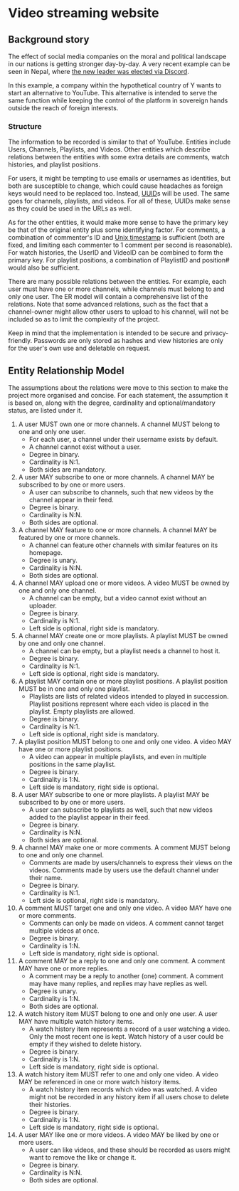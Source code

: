 # Video streaming website

## Background story

The effect of social media companies on the moral and political landscape in
our nations is getting stronger day-by-day. A very recent example can be seen in
Nepal, where [the new leader was elected via Discord](https://www.thestreet.com/crypto/policy/nepals-gen-z-picks-new-leader-on-discord-crypto-community-in-shock).

In this example, a company within the hypothetical country of Y wants to start an
alternative to YouTube. This alternative is intended to serve the same function
while keeping the control of the platform in sovereign hands outside the reach
of foreign interests.

### Structure

The information to be recorded is similar to that of YouTube. Entities include Users,
Channels, Playlists, and Videos. Other entities which describe relations between
the entities with some extra details are comments, watch histories, and playlist
positions.

For users, it might be tempting to use emails or usernames as identities, but both
are susceptible to change, which could cause headaches as foreign keys would need
to be replaced too. Instead, [UUID](https://en.wikipedia.org/wiki/Universally_unique_identifier)s
will be used. The same goes for channels, playlists, and videos. For all of these,
UUIDs make sense as they could be used in the URLs as well.

As for the other entities, it would make more sense to have the primary key be that
of the original entity plus some identifying factor. For comments, a combination
of commenter's ID and [Unix timestamp](https://www.unixtimestamp.com/) is sufficient
(both are fixed, and limiting each commenter to 1 comment per second is reasonable).
For watch histories, the UserID and VideoID can be combined to form the primary key.
For playlist positions, a combination of PlaylistID and position# would also be sufficient.

There are many possible relations between the entities. For example, each user must
have one or more channels, while channels must belong to and only one user. The ER
model will contain a comprehensive list of the relations. Note that some advanced
relations, such as the fact that a channel-owner might allow other users to upload
to his channel, will not be included so as to limit the complexity of the project.

Keep in mind that the implementation is intended to be secure and privacy-friendly.
Passwords are only stored as hashes and view histories are only for the user's own
use and deletable on request.

## Entity Relationship Model

The assumptions about the relations were move to this section to make the project
more organised and concise. For each statement, the assumption it is based on, along
with the degree, cardinality and optional/mandatory status, are listed under it.

1. A user MUST own one or more channels. A channel MUST belong to one and only one
user.
    - For each user, a channel under their username exists by default.
    - A channel cannot exist without a user.
    - Degree in binary.
    - Cardinality is N:1.
    - Both sides are mandatory.
1. A user MAY subscribe to one or more channels. A channel MAY be subscribed to
by one or more users.
    - A user can subscribe to channels, such that new videos by the channel appear
    in their feed.
    - Degree is binary.
    - Cardinality is N:N.
    - Both sides are optional.
1. A channel MAY feature to one or more channels. A channel MAY be featured by one
or more channels.
    - A channel can feature other channels with similar features on its homepage.
    - Degree is unary.
    - Cardinality is N:N.
    - Both sides are optional.
1. A channel MAY upload one or more videos. A video MUST be owned by one and only
one channel.
    - A channel can be empty, but a video cannot exist without an uploader.
    - Degree is binary.
    - Cardinality is N:1.
    - Left side is optional, right side is mandatory.
1. A channel MAY create one or more playlists. A playlist MUST be owned by one and
only one channel.
    - A channel can be empty, but a playlist needs a channel to host it.
    - Degree is binary.
    - Cardinality is N:1.
    - Left side is optional, right side is mandatory.
1. A playlist MAY contain one or more playlist positions. A playlist position MUST
be in one and only one playlist.
    - Playlists are lists of related videos intended to played in succession. Playlist
    positions represent where each video is placed in the playlist. Empty playlists
    are allowed.
    - Degree is binary.
    - Cardinality is N:1.
    - Left side is optional, right side is mandatory.
1. A playlist position MUST belong to one and only one video. A video MAY have one
or more playlist positions.
    - A video can appear in multiple playlists, and even in multiple positions in
    the same playlist.
    - Degree is binary.
    - Cardinality is 1:N.
    - Left side is mandatory, right side is optional.
1. A user MAY subscribe to one or more playlists. A playlist MAY be subscribed to
by one or more users.
    - A user can subscribe to playlists as well, such that new videos added to the
    playlist appear in their feed.
    - Degree is binary.
    - Cardinality is N:N.
    - Both sides are optional.
1. A channel MAY make one or more comments. A comment MUST belong to one and only
one channel.
    - Comments are made by users/channels to express their views on the videos.
    Comments made by users use the default channel under their name.
    - Degree is binary.
    - Cardinality is N:1.
    - Left side is optional, right side is mandatory.
1. A comment MUST target one and only one video. A video MAY have one or more comments.
    - Comments can only be made on videos. A comment cannot target multiple videos
    at once.
    - Degree is binary.
    - Cardinality is 1:N.
    - Left side is mandatory, right side is optional.
1. A comment MAY be a reply to one and only one comment. A comment MAY have one
or more replies.
    - A comment may be a reply to another (one) comment. A comment may have many
    replies, and replies may have replies as well.
    - Degree is unary.
    - Cardinality is 1:N.
    - Both sides are optional.
1. A watch history item MUST belong to one and only one user. A user MAY have multiple
watch history items.
    - A watch history item represents a record of a user watching a video. Only
    the most recent one is kept. Watch history of a user could be empty if they
    wished to delete history.
    - Degree is binary.
    - Cardinality is 1:N.
    - Left side is mandatory, right side is optional.
1. A watch history item MUST refer to one and only one video. A video MAY be referenced
in one or more watch history items.
    - A watch history item records which video was watched. A video might not be
    recorded in any history item if all users chose to delete their histories.
    - Degree is binary.
    - Cardinality is 1:N.
    - Left side is mandatory, right side is optional.
1. A user MAY like one or more videos. A video MAY be liked by one or more users.
    - A user can like videos, and these should be recorded as users might want to
    remove the like or change it.
    - Degree is binary.
    - Cardinality is N:N.
    - Both sides are optional.
